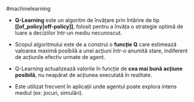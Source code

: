 #machinelearning 

- **Q-Learning** este un algoritm de învățare prin întărire de tip **[[of_policy|off-policy]]**, folosit pentru a învăța o strategie optimă de luare a deciziilor într-un mediu necunoscut.

- Scopul algoritmului este de a construi o **funcție Q** care estimează valoarea maximă posibilă a unei acțiuni într-o anumită stare, indiferent de acțiunile efectiv urmate de agent.

- Q-Learning actualizează valorile în funcție de **cea mai bună acțiune posibilă**, nu neapărat de acțiunea executată în realitate.

- Este utilizat frecvent în aplicații unde agentul poate explora intens mediul (ex: jocuri, simulări).